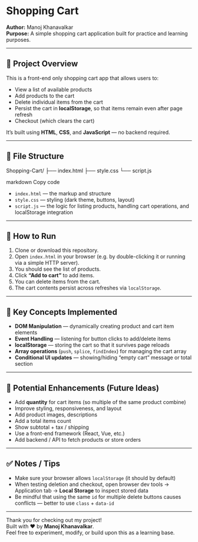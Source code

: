# Shopping Cart

**Author:** Manoj Khanavalkar  
**Purpose:** A simple shopping cart application built for practice and learning purposes.  

---

## 🛒 Project Overview

This is a front-end only shopping cart app that allows users to:

- View a list of available products  
- Add products to the cart  
- Delete individual items from the cart  
- Persist the cart in **localStorage**, so that items remain even after page refresh  
- Checkout (which clears the cart)

It’s built using **HTML**, **CSS**, and **JavaScript** — no backend required.

---

## 📁 File Structure

Shopping-Cart/
├── index.html
├── style.css
└── script.js

markdown
Copy code

- `index.html` — the markup and structure  
- `style.css` — styling (dark theme, buttons, layout)  
- `script.js` — the logic for listing products, handling cart operations, and localStorage integration  

---

## 🚀 How to Run

1. Clone or download this repository.  
2. Open `index.html` in your browser (e.g. by double-clicking it or running via a simple HTTP server).  
3. You should see the list of products.  
4. Click **“Add to cart”** to add items.  
5. You can delete items from the cart.  
6. The cart contents persist across refreshes via `localStorage`.

---

## 🧠 Key Concepts Implemented

- **DOM Manipulation** — dynamically creating product and cart item elements  
- **Event Handling** — listening for button clicks to add/delete items  
- **localStorage** — storing the cart so that it survives page reloads  
- **Array operations** (`push`, `splice`, `findIndex`) for managing the cart array  
- **Conditional UI updates** — showing/hiding “empty cart” message or total section  

---

## 🎨 Potential Enhancements (Future Ideas)

- Add **quantity** for cart items (so multiple of the same product combine)  
- Improve styling, responsiveness, and layout  
- Add product images, descriptions  
- Add a total items count  
- Show subtotal + tax / shipping  
- Use a front-end framework (React, Vue, etc.)  
- Add backend / API to fetch products or store orders  

---

## ✅ Notes / Tips

- Make sure your browser allows `localStorage` (it should by default)  
- When testing deletion and checkout, open browser dev tools → Application tab → **Local Storage** to inspect stored data  
- Be mindful that using the same `id` for multiple delete buttons causes conflicts — better to use `class` + `data-id`  

---

Thank you for checking out my project!  
Built with ❤️ by **Manoj Khanavalkar**.  
Feel free to experiment, modify, or build upon this as a learning base. 
